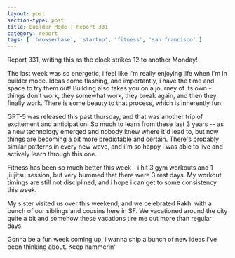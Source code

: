 ```yaml
---
layout: post
section-type: post
title: Builder Mode | Report 331
category: report
tags: [ 'browserbase', 'startup', 'fitness', 'san francisco' ]
---
```


Report 331, writing this as the clock strikes 12 to another Monday! 

The last week was so energetic, i feel like i'm really enjoying life when i'm in builder mode. Ideas come flashing, and importantly, i have the time and space to try them out! Building also takes you on a journey of its own - things don't work, they somewhat work, they break again, and then they finally work. There is some beauty to that process, which is inherently fun.

GPT-5 was released this past thursday, and that was another trip of excitement and anticipation. So much to learn from these last 3 years -- as a new technology emerged and nobody knew where it'd lead to, but now things are becoming a bit more predictable and certain. There's probably similar patterns in every new wave, and i'm so happy i was able to live and actively learn through this one. 

Fitness has been so much better this week - i hit 3 gym workouts and 1 jiujitsu session, but very bummed that there were 3 rest days. My workout timings are still not disciplined, and i hope i can get to some consistency this week. 

My sister visited us over this weekend, and we celebrated Rakhi with a bunch of our siblings and cousins here in SF. We vacationed around the city quite a bit and somehow these vacations tire me out more than regular days. 

Gonna be a fun week coming up, i wanna ship a bunch of new ideas i've been thinking about. Keep hammerin'
